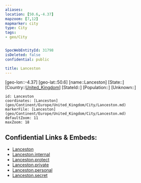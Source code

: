 ```yaml
---
aliases: 
location: [50.6,-4.37]
mapzoom: [7,12] 
mapmarker: city 
type: City
tags:
- geo/City


SpocWebEntityId: 31798
isDeleted: false
confidential: public

title: Lanceston
---
```

[geo-lon::-4.37]
[geo-lat::50.6]
[name::Lanceston]
[State::]
[Country::[United_Kingdom](geo/Continent/Europe/United_Kingdom.md)]
[StateId::]
[Population::]
[Unknown::]


```leaflet
id: Lanceston
coordinates: [Lanceston](geo/Continent/Europe/United_Kingdom/City/Lanceston.md)
markerFile: [Lanceston](geo/Continent/Europe/United_Kingdom/City/Lanceston.md)
defaultZoom: 11 
maxZoom: 18
```


## Confidential Links & Embeds: 
- [Lanceston](../../../../../../_public/geo/Continent/Europe/United_Kingdom/City/Lanceston.md) 
- [Lanceston.internal](../../../../../../_internal/geo/Continent/Europe/United_Kingdom/City/Lanceston.internal.md) 
- [Lanceston.protect](../../../../../../_protect/geo/Continent/Europe/United_Kingdom/City/Lanceston.protect.md) 
- [Lanceston.private](../../../../../../_private/geo/Continent/Europe/United_Kingdom/City/Lanceston.private.md) 
- [Lanceston.personal](../../../../../../_personal/geo/Continent/Europe/United_Kingdom/City/Lanceston.personal.md) 
- [Lanceston.secret](../../../../../../_secret/geo/Continent/Europe/United_Kingdom/City/Lanceston.secret.md) 
